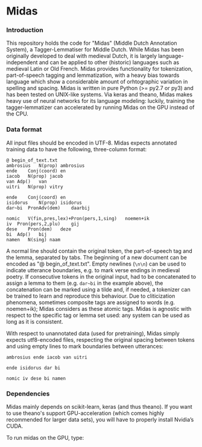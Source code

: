 Midas
=====

### Introduction
This repository holds the code for "Midas" (Middle Dutch Annotation System), a Tagger-Lemmatiser for Middle Dutch.  While Midas has been originally developed to deal with medieval Dutch, it is largely language-independent and can be applied to other (historic) languages such as medieval Latin or Old French. Midas provides functionality for tokenization, part-of-speech tagging and lemmatization, with a heavy bias towards language which show a considerable amount of orhtographic variation in spelling and spacing. Midas is written in pure Python (>= py2.7 or py3) and has been tested on UNIX-like systems. Via keras and theano, Midas makes heavy use of neural networks for its language modeling: luckily, training the tagger-lemmatizer can accelerated by running Midas on the GPU instead of the CPU.

### Data format
All input files should be encoded in UTF-8. Midas expects annotated training data to have the following, three-column format:

```
@ begin_of_text.txt
ambrosius	N(prop)	ambrosius
ende	Conj(coord)	en
iacob	N(prop)	jacob
van	Adp()	van
uitri	N(prop)	vitry

ende	Conj(coord)	en
isidorus	N(prop)	isidorus
dar~bi	PronAdv(dem)	daarbij

nomic	V(fin,pres,lex)+Pron(pers,1,sing)	noemen+ik
iv	Pron(pers,2,plu)	gij
dese	Pron(dem)	deze
bi	Adp()	bij
namen	N(sing)	naam
```

A normal line should contain the original token, the part-of-speech tag and the lemma, separated by tabs. The beginning of a new document can be encoded as "@ begin_of_text.txt". Empty newlines (`\n\n`) can be used to indicate utterance boundaries, e.g. to mark verse endings in medieval poetry. If consecutive tokens in the original input, had to be concatenated to assign a lemma to them (e.g. `dar~bi` in the example above), the concatenation can be marked using a tilde and, if needed, a tokenizer can be trained to learn and reproduce this behaviour. Due to cliticization phenomena, sometimes composite tags are assigned to words (e.g. noemen+ik); Midas considers as these atomic tags. Midas is agnostic with respect to the specific tag or lemma set used: any system can be used as long as it is consistent.

With respect to unannotated data (used for pretraining), Midas simply expects utf8-encoded files, respecting the original spacing between tokens and using empty lines to mark boundaries between utterances:

```
ambrosius ende iacob van uitri

ende isidorus dar bi

nomic iv dese bi namen
```

### Dependencies
Midas mainly depends on scikit-learn, keras (and thus theano). If you want to use theano's support GPU-acceleration (which comes highly recommended for larger data sets), you will have to properly install Nvidia’s CUDA.

To run midas on the GPU, type:

>>> 


